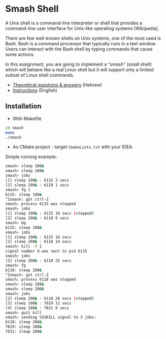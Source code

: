 # Smash Shell

A Unix shell is a command-line interpreter or shell that provides a command-line user
interface for Unix-like operating systems [Wikipedia].

There are few well-known shells on Unix systems, one of the most used is Bash. Bash is a
command processor that typically runs in a text window. Users can interact with the Bash
shell by typing commands that cause some actions.

In this assignment, you are going to implement a “smash” (small shell) which will behave
like a real Linux shell but it will support only a limited subset of Linux shell commands.

- [Theoretical questions & answers](DHW1_320616105_314483686.pdf) (Hebrew)
- [Instructions](Instruction.pdf) (English)

## Installation

- With Makefile

```bash
cd smash
make
./smash  
```

- As CMake project - target `CmakeLists.txt` with your IDEA.

Simple running example:

```bash
smash> sleep 100& 
smash> sleep 200&
smash> jobs
[1] sleep 100& : 6115 3 secs
[2] sleep 200& : 6118 1 secs
smash> fg 1
6115: sleep 100&
^Zsmash: got ctrl-Z
smash: process 6115 was stopped
smash> jobs
[1] sleep 100& : 6115 10 secs (stopped)
[2] sleep 200& : 6118 9 secs
smash> bg
6115: sleep 100&
smash> jobs
[1] sleep 100& : 6115 16 secs
[2] sleep 200& : 6118 14 secs
smash> kill -9 1
signal number 9 was sent to pid 6115
smash> jobs
[2] sleep 200& : 6118 25 secs
smash> fg
6118: sleep 200&
^Zsmash: got ctrl-Z
smash: process 6118 was stopped
smash> sleep 100&
smash> sleep 200&
smash> jobs
[2] sleep 200& : 6118 28 secs (stopped)
[3] sleep 100& : 7619 11 secs
[4] sleep 200& : 7631 8 secs
smash> quit kill
smash: sending SIGKILL signal to 3 jobs:
6118: sleep 200&
7619: sleep 100&
7631: sleep 200&
```